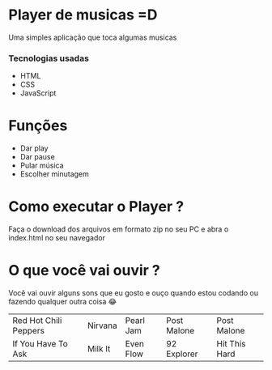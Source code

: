 <h1>Player de musicas =D</h1>
<p>Uma simples aplicação que toca algumas musicas</p>
<h3>Tecnologias usadas</h3>
<ul>
  <li>HTML</li>
  <li>CSS</li>
  <li>JavaScript</li>
</ul>

<h1>Funções</h1>

<ul>
  <li>Dar play</li>
  <li>Dar pause</li>
  <li>Pular música</li>
  <li>Escolher minutagem</li>
</ul>

# Como executar o Player ?
<p>Faça o download dos arquivos em formato zip no seu PC e abra o index.html no seu navegador</p>

# O que você vai ouvir ?

<p>Você vai ouvir alguns sons que eu gosto e ouço quando estou codando ou fazendo qualquer outra coisa 😂</P>

<table>
  <tr>
    <td>Red Hot Chili Peppers</td>
    <td>Nirvana</td>
    <td>Pearl Jam</td>
    <td>Post Malone</td>
    <td>Post Malone</td>
  </tr> 
  
  <tr>
    <td>If You Have To Ask</td>
    <td>Milk It</td>
    <td>Even Flow</td>
    <td>92 Explorer</td>
    <td>Hit This Hard</td>
  </tr> 
</table>  
